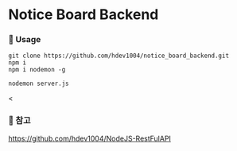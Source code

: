# Notice Board Backend

### 📕 Usage 

```shell
git clone https://github.com/hdev1004/notice_board_backend.git
npm i 
npm i nodemon -g

nodemon server.js
```

<

### 📕 참고

https://github.com/hdev1004/NodeJS-RestFulAPI
